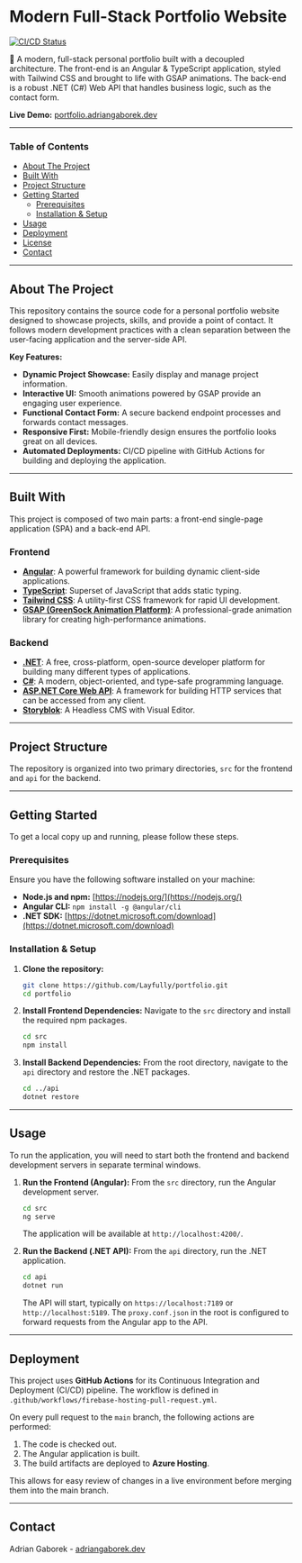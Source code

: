     
# Modern Full-Stack Portfolio Website

[![CI/CD Status](https://github.com/Layfully/portfolio/actions/workflows/firebase-hosting-pull-request.yml/badge.svg)](https://github.com/Layfully/portfolio/actions)

🚀 A modern, full-stack personal portfolio built with a decoupled architecture. The front-end is an Angular & TypeScript application, styled with Tailwind CSS and brought to life with GSAP animations. The back-end is a robust .NET (C#) Web API that handles business logic, such as the contact form.

**Live Demo:** [portfolio.adriangaborek.dev](https://portfolio.adriangaborek.dev)

---

### Table of Contents

*   [About The Project](#about-the-project)
*   [Built With](#built-with)
*   [Project Structure](#project-structure)
*   [Getting Started](#getting-started)
    *   [Prerequisites](#prerequisites)
    *   [Installation & Setup](#installation--setup)
*   [Usage](#usage)
*   [Deployment](#deployment)
*   [License](#license)
*   [Contact](#contact)

---

## About The Project

This repository contains the source code for a personal portfolio website designed to showcase projects, skills, and provide a point of contact. It follows modern development practices with a clean separation between the user-facing application and the server-side API.

**Key Features:**
*   **Dynamic Project Showcase:** Easily display and manage project information.
*   **Interactive UI:** Smooth animations powered by GSAP provide an engaging user experience.
*   **Functional Contact Form:** A secure backend endpoint processes and forwards contact messages.
*   **Responsive First:** Mobile-friendly design ensures the portfolio looks great on all devices.
*   **Automated Deployments:** CI/CD pipeline with GitHub Actions for building and deploying the application.

---

## Built With

This project is composed of two main parts: a front-end single-page application (SPA) and a back-end API.

### Frontend
*   **[Angular](https://angular.io/)**: A powerful framework for building dynamic client-side applications.
*   **[TypeScript](https://www.typescriptlang.org/)**: Superset of JavaScript that adds static typing.
*   **[Tailwind CSS](https://tailwindcss.com/)**: A utility-first CSS framework for rapid UI development.
*   **[GSAP (GreenSock Animation Platform)](https://greensock.com/gsap/)**: A professional-grade animation library for creating high-performance animations.

### Backend
*   **[.NET](https://dotnet.microsoft.com/)**: A free, cross-platform, open-source developer platform for building many different types of applications.
*   **[C#](https://docs.microsoft.com/en-us/dotnet/csharp/)**: A modern, object-oriented, and type-safe programming language.
*   **[ASP.NET Core Web API](https://docs.microsoft.com/en-us/aspnet/core/web-api/)**: A framework for building HTTP services that can be accessed from any client.
*   **[Storyblok](https://www.storyblok.com/)**: A Headless CMS with Visual Editor.

---

## Project Structure

The repository is organized into two primary directories, `src` for the frontend and `api` for the backend.

---

## Getting Started

To get a local copy up and running, please follow these steps.

### Prerequisites

Ensure you have the following software installed on your machine:
*   **Node.js and npm:** [https://nodejs.org/](https://nodejs.org/)
*   **Angular CLI:** `npm install -g @angular/cli`
*   **.NET SDK:** [https://dotnet.microsoft.com/download](https://dotnet.microsoft.com/download)

### Installation & Setup

1.  **Clone the repository:**
    ```sh
    git clone https://github.com/Layfully/portfolio.git
    cd portfolio
    ```

2.  **Install Frontend Dependencies:**
    Navigate to the `src` directory and install the required npm packages.
    ```sh
    cd src
    npm install
    ```

3.  **Install Backend Dependencies:**
    From the root directory, navigate to the `api` directory and restore the .NET packages.
    ```sh
    cd ../api
    dotnet restore
    ```

---

## Usage

To run the application, you will need to start both the frontend and backend development servers in separate terminal windows.

1.  **Run the Frontend (Angular):**
    From the `src` directory, run the Angular development server.
    ```sh
    cd src
    ng serve
    ```
    The application will be available at `http://localhost:4200/`.

2.  **Run the Backend (.NET API):**
    From the `api` directory, run the .NET application.
    ```sh
    cd api
    dotnet run
    ```
    The API will start, typically on `https://localhost:7189` or `http://localhost:5189`. The `proxy.conf.json` in the root is configured to forward requests from the Angular app to the API.

---

## Deployment

This project uses **GitHub Actions** for its Continuous Integration and Deployment (CI/CD) pipeline. The workflow is defined in `.github/workflows/firebase-hosting-pull-request.yml`.

On every pull request to the `main` branch, the following actions are performed:
1.  The code is checked out.
2.  The Angular application is built.
3.  The build artifacts are deployed to **Azure Hosting**.

This allows for easy review of changes in a live environment before merging them into the main branch.


---

## Contact

Adrian Gaborek - [adriangaborek.dev](https://adriangaborek.dev)

  
